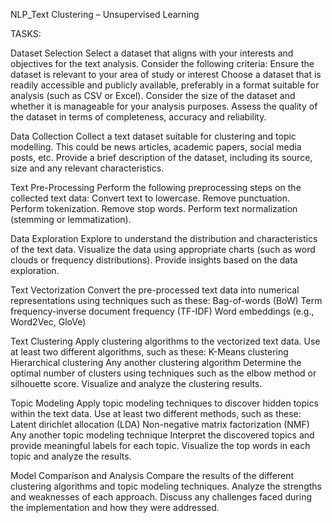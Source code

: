 NLP_Text Clustering – Unsupervised Learning

TASKS:


Dataset Selection
Select a dataset that aligns with your interests and objectives for the text analysis. Consider the following criteria:
Ensure the dataset is relevant to your area of study or interest
Choose a dataset that is readily accessible and publicly available, preferably in a format suitable for analysis (such as CSV or Excel).
Consider the size of the dataset and whether it is manageable for your analysis purposes.
Assess the quality of the dataset in terms of completeness, accuracy and reliability.

Data Collection
Collect a text dataset suitable for clustering and topic modelling. This could be news articles, academic papers, social media posts, etc.
Provide a brief description of the dataset, including its source, size and any relevant characteristics.

Text Pre-Processing
Perform the following preprocessing steps on the collected text data:
Convert text to lowercase.
Remove punctuation.
Perform tokenization.
Remove stop words.
Perform text normalization (stemming or lemmatization).


Data Exploration
Explore to understand the distribution and characteristics of the text data.
Visualize the data using appropriate charts (such as word clouds or frequency distributions).
Provide insights based on the data exploration.

Text Vectorization
Convert the pre-processed text data into numerical representations using techniques such as these:
Bag-of-words (BoW)
Term frequency-inverse document frequency (TF-IDF)
Word embeddings (e.g., Word2Vec, GloVe)

Text Clustering
Apply clustering algorithms to the vectorized text data. Use at least two different algorithms, such as these:
K-Means clustering 
Hierarchical clustering 
Any another clustering algorithm 
Determine the optimal number of clusters using techniques such as the elbow method or silhouette score.
Visualize and analyze the clustering results.

Topic Modeling
Apply topic modeling techniques to discover hidden topics within the text data. Use at least two different methods, such as these:
Latent dirichlet allocation (LDA)
Non-negative matrix factorization (NMF) 
Any another topic modeling technique
Interpret the discovered topics and provide meaningful labels for each topic.
Visualize the top words in each topic and analyze the results.

Model Comparison and Analysis
Compare the results of the different clustering algorithms and topic modeling techniques.
Analyze the strengths and weaknesses of each approach.
Discuss any challenges faced during the implementation and how they were addressed.

